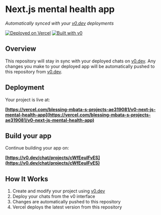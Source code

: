 # Next.js mental health app

*Automatically synced with your [v0.dev](https://v0.dev) deployments*

[![Deployed on Vercel](https://img.shields.io/badge/Deployed%20on-Vercel-black?style=for-the-badge&logo=vercel)](https://vercel.com/blessing-mbata-s-projects-ae319081/v0-next-js-mental-health-app)
[![Built with v0](https://img.shields.io/badge/Built%20with-v0.dev-black?style=for-the-badge)](https://v0.dev/chat/projects/cWfEeulFvES)

## Overview

This repository will stay in sync with your deployed chats on [v0.dev](https://v0.dev).
Any changes you make to your deployed app will be automatically pushed to this repository from [v0.dev](https://v0.dev).

## Deployment

Your project is live at:

**[https://vercel.com/blessing-mbata-s-projects-ae319081/v0-next-js-mental-health-app](https://vercel.com/blessing-mbata-s-projects-ae319081/v0-next-js-mental-health-app)**

## Build your app

Continue building your app on:

**[https://v0.dev/chat/projects/cWfEeulFvES](https://v0.dev/chat/projects/cWfEeulFvES)**

## How It Works

1. Create and modify your project using [v0.dev](https://v0.dev)
2. Deploy your chats from the v0 interface
3. Changes are automatically pushed to this repository
4. Vercel deploys the latest version from this repository
